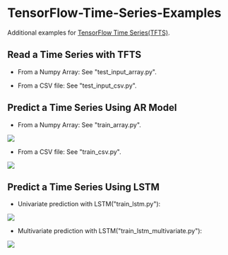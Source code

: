 # TensorFlow-Time-Series-Examples

Additional examples for [TensorFlow Time Series(TFTS)](https://github.com/tensorflow/tensorflow/tree/master/tensorflow/contrib/timeseries).


## Read a Time Series with TFTS

- From a Numpy Array: See "test_input_array.py".

- From a CSV file: See "test_input_csv.py".

## Predict a Time Series Using AR Model

- From a Numpy Array: See "train_array.py".
  
![](https://github.com/hzy46/TensorFlow-Time-Series-Examples/blob/master/img/array.jpg?raw=true)

- From a CSV file: See "train_csv.py".

![](https://github.com/hzy46/TensorFlow-Time-Series-Examples/blob/master/img/csv.jpg?raw=true)


## Predict a Time Series Using LSTM

- Univariate prediction with LSTM("train_lstm.py"):

![](https://github.com/hzy46/TensorFlow-Time-Series-Examples/blob/master/img/lstm.jpg?raw=true)

- Multivariate prediction with LSTM("train_lstm_multivariate.py"):

![](https://github.com/hzy46/TensorFlow-Time-Series-Examples/blob/master/img/lstm_multivariate.jpg?raw=true)





